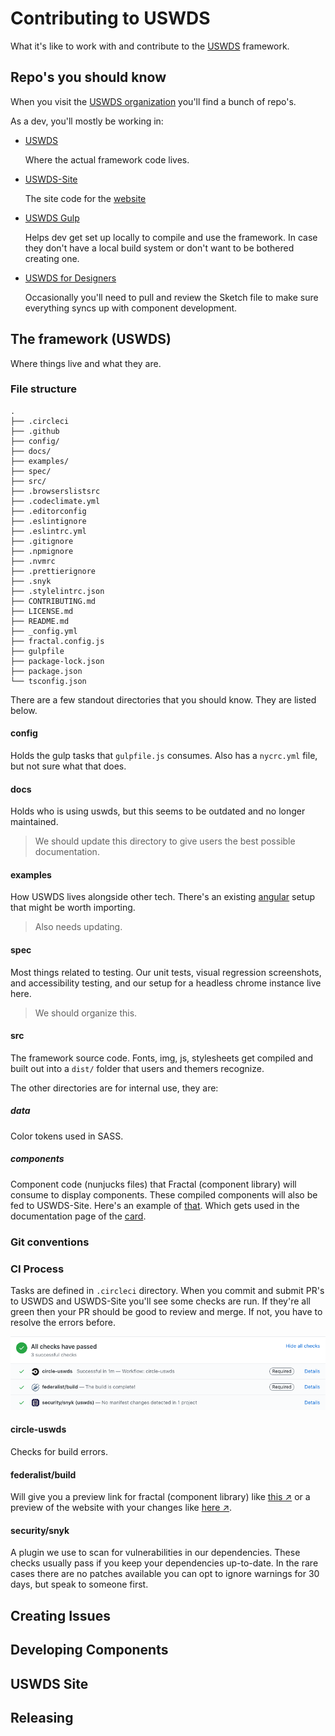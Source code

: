 # Contributing to USWDS

What it's like to work with and contribute to the
[USWDS](https://github.com/uswds/uswds) framework.

## Repo's you should know
When you visit the [USWDS organization](https://github.com/uswds) you'll find a bunch of repo's.


As a dev, you'll mostly be working in:
- [USWDS](https://github.com/uswds/uswds)

  Where the actual framework code lives.
- [USWDS-Site](https://github.com/uswds/uswds-site)

  The site code for the [website](https://designsystem.digital.gov/)

- [USWDS Gulp](https://github.com/uswds/uswds-gulp)

  Helps dev get set up locally to compile and use the framework. In case they don't have a local build system or don't want to be bothered creating one.

- [USWDS for Designers](https://github.com/uswds/uswds-for-designers)

  Occasionally you'll need to pull and review the Sketch file to make sure everything syncs up with component development.


## The framework (USWDS)

Where things live and what they are.

### File structure

```
.
├── .circleci
├── .github
├── config/
├── docs/
├── examples/
├── spec/
├── src/
├── .browserslistsrc
├── .codeclimate.yml
├── .editorconfig
├── .eslintignore
├── .eslintrc.yml
├── .gitignore
├── .npmignore
├── .nvmrc
├── .prettierignore
├── .snyk
├── .stylelintrc.json
├── CONTRIBUTING.md
├── LICENSE.md
├── README.md
├── _config.yml
├── fractal.config.js
├── gulpfile
├── package-lock.json
├── package.json
└── tsconfig.json
```
There are a few standout directories that you should know. They are listed below.

#### config

Holds the gulp tasks that `gulpfile.js` consumes. Also has a `nycrc.yml` file, but not sure what that does.

#### docs
Holds who is using uswds, but this seems to be outdated and no longer maintained.

> We should update this directory to give users the best possible documentation.

#### examples
How USWDS lives alongside other tech. There's an existing [angular](https://github.com/uswds/uswds/issues/3341) setup that might be worth importing.

> Also needs updating.

#### spec

Most things related to testing. Our unit tests, visual regression screenshots, and accessibility testing, and our setup for a headless chrome instance live here.

> We should organize this.

#### src
The framework source code. Fonts, img, js, stylesheets get compiled and built out into a `dist/` folder that users and themers  recognize.

The other directories are for internal use, they are:

##### data

Color tokens used in SASS.

##### components
Component code (nunjucks files) that Fractal (component library) will consume to display components. These compiled components will also be fed to USWDS-Site. Here's an example of [that](https://github.com/uswds/uswds-site/blob/b17f6da97fff8a6358c190e266878a021f3f5b55/_includes/code/components/card.html#L4). Which gets used in the documentation page of the [card](https://github.com/uswds/uswds-site/commit/1a078913d35473982dcdafec1301db48193e8c0e#diff-a4c5956cc2ee5dc95b24edcbf09a7cfcR13).

### Git conventions

### CI Process

Tasks are defined in `.circleci` directory. When you commit and submit PR's to USWDS and USWDS-Site you'll see some checks are run. If they're all green then your PR should be good to review and merge. If not, you have to resolve the errors before.

![](./images/uswds-checks.png)

#### circle-uswds
Checks for build errors.

#### federalist/build
Will give you a preview link for fractal (component library) like [this ↗](https://federalist-3b6ba08e-0df4-44c9-ac73-6fc193b0e19c.app.cloud.gov/preview/uswds/uswds/jm-component-breadcrumb/components/detail/breadcrumb--default.html) or a preview of the website with your changes like [here ↗](https://federalist-ead78f8d-8948-417c-a957-c21ec5617a57.app.cloud.gov/preview/uswds/uswds-site/jm-card-component-docs/components/card/).

#### security/snyk
A plugin we use to scan for vulnerabilities in our dependencies. These checks usually pass if you keep your dependencies up-to-date. In the rare cases there are no patches available you can opt to ignore warnings for 30 days, but speak to someone first.

## Creating Issues

## Developing Components

## USWDS Site

## Releasing

